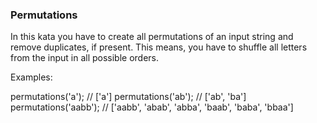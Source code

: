  ### Permutations

In this kata you have to create all permutations of an input string and remove duplicates, if present. This means, you have to shuffle all letters from the input in all possible orders.

Examples:

permutations('a'); // ['a']
permutations('ab'); // ['ab', 'ba']
permutations('aabb'); // ['aabb', 'abab', 'abba', 'baab', 'baba', 'bbaa']